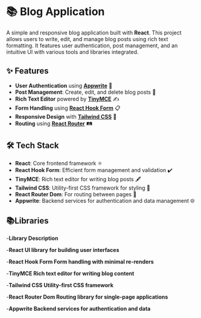 # 📚 Blog Application

A simple and responsive blog application built with **React**. This project allows users to write, edit, and manage blog posts using rich text formatting. It features user authentication, post management, and an intuitive UI with various tools and libraries integrated.

## ✨ Features

- **User Authentication** using [**Appwrite**](https://appwrite.io/) 🔐
- **Post Management**: Create, edit, and delete blog posts 📝
- **Rich Text Editor** powered by [**TinyMCE**](https://www.tiny.cloud/) ✍️
- **Form Handling** using [**React Hook Form**](https://react-hook-form.com/) 📋
- **Responsive Design** with [**Tailwind CSS**](https://tailwindcss.com/) 📱
- **Routing** using [**React Router**](https://reactrouter.com/) 🛤️

## 🛠️ Tech Stack

- **React**: Core frontend framework ⚛️
- **React Hook Form**: Efficient form management and validation ✔️
- **TinyMCE**: Rich text editor for writing blog posts 🖋️
- **Tailwind CSS**: Utility-first CSS framework for styling 🎨
- **React Router Dom**: For routing between pages 🚪
- **Appwrite**: Backend services for authentication and data management 🌐


## 📚Libraries
-**Library	Description**

-**React	UI library for building user interfaces**

-**React Hook Form	Form handling with minimal re-renders**

-**TinyMCE	Rich text editor for writing blog content**

-**Tailwind CSS	Utility-first CSS framework**

-**React Router Dom	Routing library for single-page applications**

-**Appwrite	Backend services for authentication and data**
